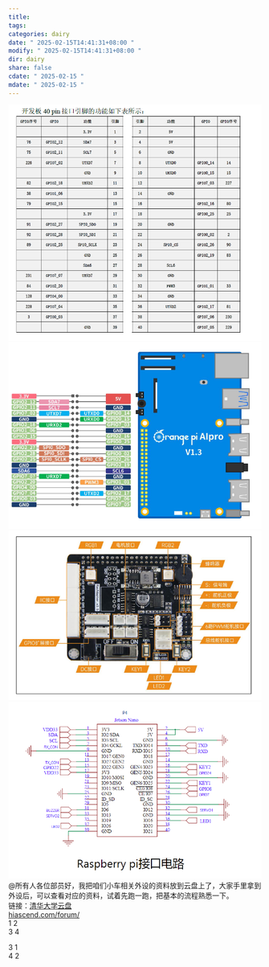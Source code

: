 ```yaml
---
title: 
tags: 
categories: dairy
date: " 2025-02-15T14:41:31+08:00 "
modify: " 2025-02-15T14:41:31+08:00 "
dir: dairy
share: false
cdate: " 2025-02-15 "
mdate: " 2025-02-15 "
---
```


![image.png](https://raw.githubusercontent.com/Tendourisu/images/master/202502151441065.png) ![image.png](https://raw.githubusercontent.com/Tendourisu/images/master/202502151442859.png)  
![image.png](https://raw.githubusercontent.com/Tendourisu/images/master/202502151931848.png)  
![image.png](https://raw.githubusercontent.com/Tendourisu/images/master/202502162022723.png)  
@所有人各位部员好，我把咱们小车相关外设的资料放到云盘上了，大家手里拿到外设后，可以查看对应的资料，试着先跑一跑，把基本的流程熟悉一下。  
链接：[清华大学云盘](https://cloud.tsinghua.edu.cn/d/929d86e61a774748b542/)  
[hiascend.com/forum/](https://www.hiascend.com/forum/)  
1 2  
3 4

3 1  
4 2
